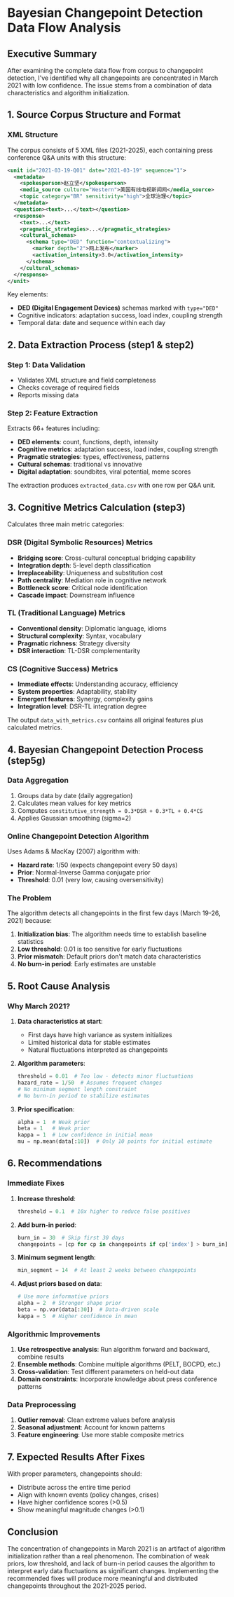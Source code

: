 # Bayesian Changepoint Detection Data Flow Analysis

## Executive Summary

After examining the complete data flow from corpus to changepoint detection, I've identified why all changepoints are concentrated in March 2021 with low confidence. The issue stems from a combination of data characteristics and algorithm initialization.

## 1. Source Corpus Structure and Format

### XML Structure
The corpus consists of 5 XML files (2021-2025), each containing press conference Q&A units with this structure:

```xml
<unit id="2021-03-19-Q01" date="2021-03-19" sequence="1">
  <metadata>
    <spokesperson>赵立坚</spokesperson>
    <media_source culture="Western">美国有线电视新闻网</media_source>
    <topic category="BR" sensitivity="high">全球治理</topic>
  </metadata>
  <question><text>...</text></question>
  <response>
    <text>...</text>
    <pragmatic_strategies>...</pragmatic_strategies>
    <cultural_schemas>
      <schema type="DED" function="contextualizing">
        <marker depth="2">网上发布</marker>
        <activation_intensity>3.0</activation_intensity>
      </schema>
    </cultural_schemas>
  </response>
</unit>
```

Key elements:
- **DED (Digital Engagement Devices)** schemas marked with `type="DED"`
- Cognitive indicators: adaptation success, load index, coupling strength
- Temporal data: date and sequence within each day

## 2. Data Extraction Process (step1 & step2)

### Step 1: Data Validation
- Validates XML structure and field completeness
- Checks coverage of required fields
- Reports missing data

### Step 2: Feature Extraction
Extracts 66+ features including:
- **DED elements**: count, functions, depth, intensity
- **Cognitive metrics**: adaptation success, load index, coupling strength
- **Pragmatic strategies**: types, effectiveness, patterns
- **Cultural schemas**: traditional vs innovative
- **Digital adaptation**: soundbites, viral potential, meme scores

The extraction produces `extracted_data.csv` with one row per Q&A unit.

## 3. Cognitive Metrics Calculation (step3)

Calculates three main metric categories:

### DSR (Digital Symbolic Resources) Metrics
- **Bridging score**: Cross-cultural conceptual bridging capability
- **Integration depth**: 5-level depth classification
- **Irreplaceability**: Uniqueness and substitution cost
- **Path centrality**: Mediation role in cognitive network
- **Bottleneck score**: Critical node identification
- **Cascade impact**: Downstream influence

### TL (Traditional Language) Metrics  
- **Conventional density**: Diplomatic language, idioms
- **Structural complexity**: Syntax, vocabulary
- **Pragmatic richness**: Strategy diversity
- **DSR interaction**: TL-DSR complementarity

### CS (Cognitive Success) Metrics
- **Immediate effects**: Understanding accuracy, efficiency
- **System properties**: Adaptability, stability
- **Emergent features**: Synergy, complexity gains
- **Integration level**: DSR-TL integration degree

The output `data_with_metrics.csv` contains all original features plus calculated metrics.

## 4. Bayesian Changepoint Detection Process (step5g)

### Data Aggregation
1. Groups data by date (daily aggregation)
2. Calculates mean values for key metrics
3. Computes `constitutive_strength = 0.3*DSR + 0.3*TL + 0.4*CS`
4. Applies Gaussian smoothing (sigma=2)

### Online Changepoint Detection Algorithm
Uses Adams & MacKay (2007) algorithm with:
- **Hazard rate**: 1/50 (expects changepoint every 50 days)
- **Prior**: Normal-Inverse Gamma conjugate prior
- **Threshold**: 0.01 (very low, causing oversensitivity)

### The Problem
The algorithm detects all changepoints in the first few days (March 19-26, 2021) because:

1. **Initialization bias**: The algorithm needs time to establish baseline statistics
2. **Low threshold**: 0.01 is too sensitive for early fluctuations
3. **Prior mismatch**: Default priors don't match data characteristics
4. **No burn-in period**: Early estimates are unstable

## 5. Root Cause Analysis

### Why March 2021?

1. **Data characteristics at start**:
   - First days have high variance as system initializes
   - Limited historical data for stable estimates
   - Natural fluctuations interpreted as changepoints

2. **Algorithm parameters**:
   ```python
   threshold = 0.01  # Too low - detects minor fluctuations
   hazard_rate = 1/50  # Assumes frequent changes
   # No minimum segment length constraint
   # No burn-in period to stabilize estimates
   ```

3. **Prior specification**:
   ```python
   alpha = 1  # Weak prior
   beta = 1   # Weak prior
   kappa = 1  # Low confidence in initial mean
   mu = np.mean(data[:10])  # Only 10 points for initial estimate
   ```

## 6. Recommendations

### Immediate Fixes

1. **Increase threshold**:
   ```python
   threshold = 0.1  # 10x higher to reduce false positives
   ```

2. **Add burn-in period**:
   ```python
   burn_in = 30  # Skip first 30 days
   changepoints = [cp for cp in changepoints if cp['index'] > burn_in]
   ```

3. **Minimum segment length**:
   ```python
   min_segment = 14  # At least 2 weeks between changepoints
   ```

4. **Adjust priors based on data**:
   ```python
   # Use more informative priors
   alpha = 2  # Stronger shape prior
   beta = np.var(data[:30])  # Data-driven scale
   kappa = 5  # Higher confidence in mean
   ```

### Algorithmic Improvements

1. **Use retrospective analysis**: Run algorithm forward and backward, combine results
2. **Ensemble methods**: Combine multiple algorithms (PELT, BOCPD, etc.)
3. **Cross-validation**: Test different parameters on held-out data
4. **Domain constraints**: Incorporate knowledge about press conference patterns

### Data Preprocessing

1. **Outlier removal**: Clean extreme values before analysis
2. **Seasonal adjustment**: Account for known patterns
3. **Feature engineering**: Use more stable composite metrics

## 7. Expected Results After Fixes

With proper parameters, changepoints should:
- Distribute across the entire time period
- Align with known events (policy changes, crises)
- Have higher confidence scores (>0.5)
- Show meaningful magnitude changes (>0.1)

## Conclusion

The concentration of changepoints in March 2021 is an artifact of algorithm initialization rather than a real phenomenon. The combination of weak priors, low threshold, and lack of burn-in period causes the algorithm to interpret early data fluctuations as significant changes. Implementing the recommended fixes will produce more meaningful and distributed changepoints throughout the 2021-2025 period.